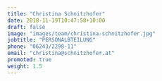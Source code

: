 ```yaml
---
title: "Christina Schnitzhofer"
date: 2018-11-19T10:47:58+10:00
draft: false
image: "images/team/christina-schnitzhofer.jpg"
jobtitle: "PERSONALBTEILUNG"
phone: "06243/2298-11"
email: "christina@schnitzhofer.at"
promoted: true
weight: 1.5
---
```




